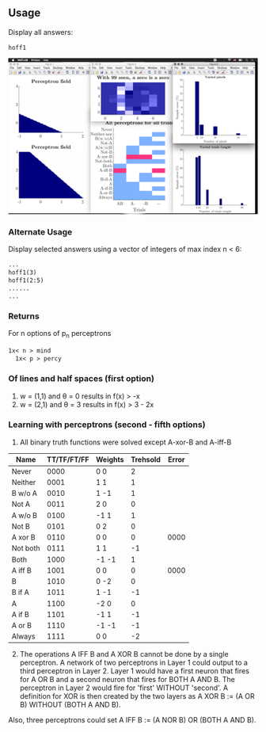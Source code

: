 ## Usage
Display all answers:
```
hoff1
```
![all answes](all.png)

### Alternate Usage
Display selected answers using a vector of integers of max index n < 6:
```
...
hoff1(3)
hoff1(2:5)
......
...
```
### Returns
For n options of p<sub>n</sub> perceptrons
```
1x< n > mind
  1x< p > percy
```

### Of lines and half spaces (first option)
1. w = (1,1) and θ = 0 results in f(x) > -x
2. w = (2,1) and θ = 3 results in f(x) > 3 - 2x 

### Learning with perceptrons (second - fifth options)
1. All binary truth functions were solved except A-xor-B and A-iff-B 

|Name|TT/TF/FT/FF|Weights|Trehsold|Error|
|---|---|---|---|---|
|Never|0000|0 0|2||
|Neither|0001|1 1|1||
|B w/o A|0010|1 -1|1||
|Not A|0011|2 0|0||
|A w/o B|0100|-1 1|1||
|Not B|0101|0 2|0||
|A xor B|0110|0 0|0|0000|
|Not both|0111|1 1|-1||
|Both|1000|-1 -1|1||
|A iff B|1001|0 0|0|0000|
|B|1010|0 -2|0||
|B if A|1011|1 -1|-1||
|A|1100|-2 0|0||
|A if B|1101|-1 1|-1||
|A or B|1110|-1 -1|-1||
|Always|1111|0 0|-2||
2. The operations A IFF B and A XOR B cannot be done by a single perceptron.
A network of two perceptrons in Layer 1 could output to a third perceptron 
in Layer 2. Layer 1 would have a first neuron that fires for A OR B and a 
second neuron that fires for BOTH A AND B. The perceptron in Layer 2 would 
fire for 'first' WITHOUT 'second'. A definition for XOR is then created by
the two layers as A XOR B := (A OR B) WITHOUT (BOTH A AND B).

Also, three perceptrons could set A IFF B := (A NOR B) OR (BOTH A AND B).


